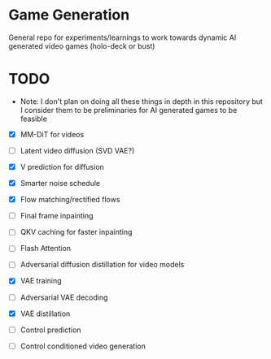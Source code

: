 # Game Generation

General repo for experiments/learnings to work towards dynamic AI generated video games (holo-deck or bust)

# TODO
- Note: I don't plan on doing all these things in depth in this repository but I consider them to be preliminaries for AI generated games to be feasible  
- [X] MM-DiT for videos
- [ ] Latent video diffusion (SVD VAE?)  
- [X] V prediction for diffusion   
- [X] Smarter noise schedule  
- [X] Flow matching/rectified flows  
- [ ] Final frame inpainting
- [ ] QKV caching for faster inpainting
- [ ] Flash Attention
- [ ] Adversarial diffusion distillation for video models  
- [X] VAE training
- [ ] Adversarial VAE decoding
- [X] VAE distillation  
- [ ] Control prediction  
- [ ] Control conditioned video generation

